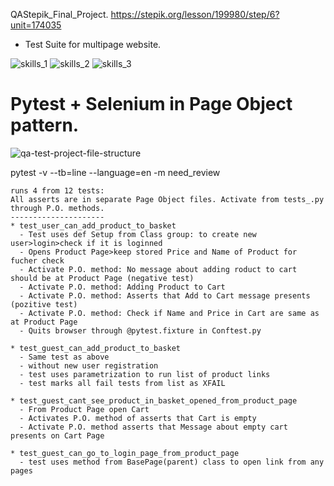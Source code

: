 QAStepik_Final_Project.  https://stepik.org/lesson/199980/step/6?unit=174035
* Test Suite for multipage website.
 
![skills_1](https://user-images.githubusercontent.com/83756447/150677710-48598c21-7c03-47e0-992d-1898e0ed610b.jpg)
![skills_2](https://user-images.githubusercontent.com/83756447/150677712-cb63946e-fe52-4a6e-92f7-b50afa51af12.jpg)
![skills_3](https://user-images.githubusercontent.com/83756447/150677714-ad8bdcde-17cc-45b1-af23-b9c440669e26.jpg)

# Pytest + Selenium in Page Object pattern.
![qa-test-project-file-structure](https://user-images.githubusercontent.com/83756447/150374298-b96e756e-3823-4831-87fe-aed83264c3ef.jpg)


pytest -v --tb=line --language=en -m need_review

    runs 4 from 12 tests:
    All asserts are in separate Page Object files. Activate from tests_.py through P.O. methods.
    ---------------------
    * test_user_can_add_product_to_basket
      - Test uses def Setup from Class group: to create new user>login>check if it is loginned
      - Opens Product Page>keep stored Price and Name of Product for fucher check
      - Activate P.O. method: No message about adding roduct to cart should be at Product Page (negative test)
      - Activate P.O. method: Adding Product to Cart
      - Activate P.O. method: Asserts that Add to Cart message presents (pozitive test)
      - Activate P.O. method: Check if Name and Price in Cart are same as at Product Page
      - Quits browser through @pytest.fixture in Conftest.py 
      
    * test_guest_can_add_product_to_basket
      - Same test as above
      - without new user registration
      - test uses parametrization to run list of product links
      - test marks all fail tests from list as XFAIL
      
    * test_guest_cant_see_product_in_basket_opened_from_product_page
      - From Product Page open Cart
      - Activates P.O. method of asserts that Cart is empty
      - Activate P.O. method asserts that Message about empty cart presents on Cart Page
      
    * test_guest_can_go_to_login_page_from_product_page
      - test uses method from BasePage(parent) class to open link from any pages
